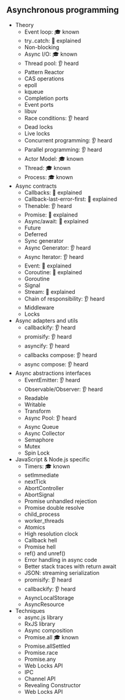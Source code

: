 ## Asynchronous programming

- Theory
  - Event loop: 🎓 known
  - try..catch: 🙋 explained
  - Non-blocking
  - Async I/O: 🎓 known
  - Thread pool: 👂 heard
  - Pattern Reactor
  - CAS operations
  - epoll
  - kqueue
  - Completion ports
  - Event ports
  - libuv
  - Race conditions: 👂 heard
  - Dead locks
  - Live locks
  - Concurrent programming: 👂 heard
  - Parallel programming: 👂 heard
  - Actor Model: 🎓 known
  - Thread: 🎓 known
  - Process: 🎓 known
- Async contracts
  - Callbacks: 🙋 explained
  - Callback-last-error-first: 🙋 explained
  - Thenable: 👂 heard
  - Promise: 🙋 explained
  - Async/await: 🙋 explained
  - Future
  - Deferred
  - Sync generator
  - Async Generator: 👂 heard
  - Async Iterator: 👂 heard
  - Event: 🙋 explained
  - Coroutine: 🙋 explained
  - Goroutine
  - Signal
  - Stream: 🙋 explained
  - Chain of responsibility: 👂 heard
  - Middleware
  - Locks
- Async adapters and utils
  - callbackify: 👂 heard
  - promisify: 👂 heard
  - asyncify: 👂 heard
  - callbacks compose: 👂 heard
  - async compose: 👂 heard
- Async abstractions interfaces
  - EventEmitter: 👂 heard
  - Observable/Observer: 👂 heard
  - Readable
  - Writable
  - Transform
  - Async Pool: 👂 heard
  - Async Queue
  - Async Collector
  - Semaphore
  - Mutex
  - Spin Lock
- JavaScript & Node.js specific
  - Timers: 🎓 known
  - setImmediate
  - nextTick
  - AbortController
  - AbortSignal
  - Promise unhandled rejection
  - Promise double resolve
  - child_process
  - worker_threads
  - Atomics
  - High resolution clock
  - Callback hell
  - Promise hell
  - ref() and unref()
  - Error handling in async code
  - Better stack traces with return await
  - JSON: streaming serialization
  - promisify: 👂 heard
  - callbackify: 👂 heard
  - AsyncLocalStorage
  - AsyncResource
- Techniques
  - async.js library
  - RxJS library
  - Async composition
  - Promise.all 🎓 known
  - Promise.allSettled
  - Promise.race
  - Promise.any
  - Web Locks API
  - IPC
  - Channel API
  - Revealing Constructor
  - Web Locks API
